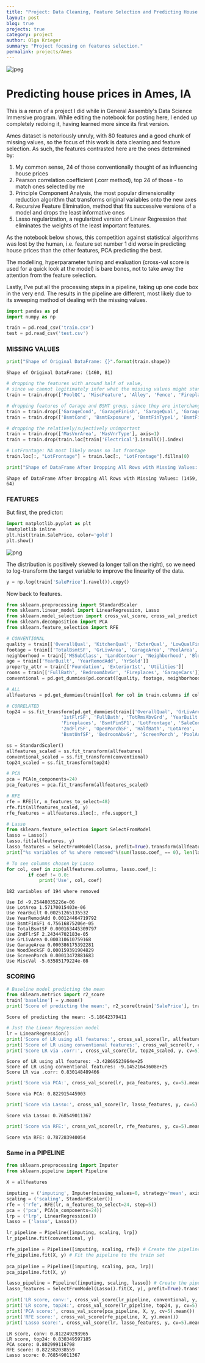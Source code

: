 ```yaml
---
title: "Project: Data Cleaning, Feature Selection and Predicting House Prices in Ames, IA"
layout: post
blog: true
projects: true
category: project
author: Olga Krieger
summary: "Project focusing on features selection."
permalink: projects/Ames
---
```




![jpeg](/assets/images/posts/Ames_files/Ames_0_0.jpeg)



      

# Predicting house prices in Ames, IA

This is a rerun of a project I did while in General Assembly's Data Science Immersive program. While editing the notebook for posting here, I ended up completely redoing it, having learned more since its first version. 

Ames dataset is notoriously unruly, with 80 features and a good chunk of missing values, so the focus of this work is data cleaning and feature selection. As such, the features contrasted here are the ones determined by:

1. My common sense, 24 of those conventionally thought of as influencing house prices
2. Pearson correlation coefficient (.corr method), top 24 of those - to match ones selected by me
3. Principle Component Analysis, the most popular dimensionality reduction algorithm that transforms original variables onto the new axes
4. Recursive Feature Elimination, method that fits successive versions of a model and drops the least informative ones
5. Lasso regularization, a regularized version of Linear Regression that eliminates the weights of the least important features.

As the notebook below shows, this competition against statistical algorithms was lost by the human, i.e. feature set number 1 did worse in predicting house prices than the other features, PCA predicting the best.  

The modelling, hyperparameter tuning and evaluation (cross-val score is used for a quick look at the model) is bare bones, not to take away the attention from the feature selection. 

Lastly, I've put all the processing steps in a pipeline, taking up one code box in the very end. The results in the pipeline are different, most likely due to its sweeping method of dealing with the missing values.


```python
import pandas as pd
import numpy as np
```


```python
train = pd.read_csv('train.csv')
test = pd.read_csv('test.csv')
```

### MISSING VALUES


```python
print("Shape of Original DataFrame: {}".format(train.shape))
```

    Shape of Original DataFrame: (1460, 81)



```python
# dropping the features with around half of value, 
# since we cannot legitimately infer what the missing values might stand for and therefore impute them
train = train.drop(['PoolQC', 'MiscFeature', 'Alley', 'Fence', 'FireplaceQu'], axis=1)

# dropping features of Garage and BSMT group, since they are interchangeable
train = train.drop(['GarageCond', 'GarageFinish', 'GarageQual', 'GarageType', 'GarageYrBlt'], axis=1)
train = train.drop(['BsmtCond', 'BsmtExposure', 'BsmtFinType1', 'BsmtFinType2', 'BsmtQual'], axis=1)

# dropping the relatively/sujectively unimportant
train = train.drop(['MasVnrArea', 'MasVnrType'], axis=1)
train = train.drop(train.loc[train['Electrical'].isnull()].index)

# LotFrontage: NA most likely means no lot frontage
train.loc[:, "LotFrontage"] = train.loc[:, "LotFrontage"].fillna(0)
```


```python
print("Shape of DataFrame After Dropping All Rows with Missing Values: {}".format(train.shape))
```

    Shape of DataFrame After Dropping All Rows with Missing Values: (1459, 64)


### FEATURES

But first, the predictor:


```python
import matplotlib.pyplot as plt
%matplotlib inline
plt.hist(train.SalePrice, color='gold')
plt.show()
```


![png](/assets/images/posts/Ames_files/Ames_9_0.png)


The distribution is positively skewed (a longer tail on the right), so we need to log-transform the target variable to improve the linearity of the data. 


```python
y = np.log(train['SalePrice'].ravel()).copy()
```

Now back to features.


```python
from sklearn.preprocessing import StandardScaler
from sklearn.linear_model import LinearRegression, Lasso
from sklearn.model_selection import cross_val_score, cross_val_predict
from sklearn.decomposition import PCA
from sklearn.feature_selection import RFE
```


```python
# CONVENTIONAL
quality = train[['OverallQual', 'KitchenQual', 'ExterQual', 'LowQualFinSF', 'HeatingQC']]
footage = train[['TotalBsmtSF', 'GrLivArea', 'GarageArea', 'PoolArea', 'LotArea']]
neighborhood = train[['MSSubClass', 'LandContour', 'Neighborhood', 'BldgType']]
age = train[['YearBuilt', 'YearRemodAdd', 'YrSold']]
property_attr = train[['Foundation', 'Exterior1st', 'Utilities']]
rooms = train[['FullBath', 'BedroomAbvGr', 'Fireplaces', 'GarageCars']]
conventional = pd.get_dummies(pd.concat([quality, footage, neighborhood, age, property_attr, rooms], axis=1))

# ALL
allfeatures = pd.get_dummies(train[[col for col in train.columns if col !='SalePrice']].copy(), drop_first=True) 

# CORRELATED
top24 = ss.fit_transform(pd.get_dummies(train[['OverallQual', 'GrLivArea', 'TotalBsmtSF', 'GarageCars', 'GarageArea', 
                    '1stFlrSF', 'FullBath', 'TotRmsAbvGrd', 'YearBuilt', 'YearRemodAdd', 
                    'Fireplaces', 'BsmtFinSF1', 'LotFrontage', 'SaleCondition', 'WoodDeckSF', 
                    '2ndFlrSF', 'OpenPorchSF', 'HalfBath', 'LotArea', 'BsmtFullBath', 
                    'BsmtUnfSF', 'BedroomAbvGr', 'ScreenPorch', 'PoolArea']]))
```


```python
ss = StandardScaler()
allfeatures_scaled = ss.fit_transform(allfeatures)
conventional_scaled = ss.fit_transform(conventional)
top24_scaled = ss.fit_transform(top24)
```


```python
# PCA
pca = PCA(n_components=24)
pca_features = pca.fit_transform(allfeatures_scaled)

# RFE
rfe = RFE(lr, n_features_to_select=48) 
rfe.fit(allfeatures_scaled, y)
rfe_features = allfeatures.iloc[:, rfe.support_]

# Lasso
from sklearn.feature_selection import SelectFromModel
lasso = Lasso()
lasso.fit(allfeatures, y)
lasso_features = SelectFromModel(lasso, prefit=True).transform(allfeatures_scaled)
print("%s variables of %s where removed"%(sum(lasso.coef_ == 0), len(lasso.coef_)),'\n')

# To see columns chosen by Lasso
for col, coef in zip(allfeatures.columns, lasso.coef_):
        if coef != 0.0:
            print('Use', col, coef)
```

    182 variables of 194 where removed 
    
    Use Id -9.25448035226e-06
    Use LotArea 1.57170015403e-06
    Use YearBuilt 0.00251265135532
    Use YearRemodAdd 0.00124464719792
    Use BsmtFinSF1 4.75616875206e-05
    Use TotalBsmtSF 0.000163445309797
    Use 2ndFlrSF 2.24344702183e-05
    Use GrLivArea 0.000310610759168
    Use GarageArea 0.000386175392281
    Use WoodDeckSF 0.000159391904829
    Use ScreenPorch 0.00013472881683
    Use MiscVal -5.63585179224e-08


### SCORING


```python
# Baseline model predicting the mean
from sklearn.metrics import r2_score
train['baseline'] = y.mean()
print('Score of predicting the mean:', r2_score(train['SalePrice'], train['baseline']))
```

    Score of predicting the mean: -5.18642379411



```python
# Just the Linear Regression model
lr = LinearRegression()
print('Score of LR using all features:', cross_val_score(lr, allfeatures_scaled, y, cv=5).mean())
print('Score of LR using conventional features:', cross_val_score(lr, conventional_scaled, y, cv=5).mean())
print('Score LR via .corr:', cross_val_score(lr, top24_scaled, y, cv=5).mean())
```

    Score of LR using all features: -3.42869523964e+25
    Score of LR using conventional features: -9.14521643608e+25
    Score LR via .corr: 0.830148489466



```python
print('Score via PCA:', cross_val_score(lr, pca_features, y, cv=5).mean())
```

    Score via PCA: 0.822915445903



```python
print('Score via Lasso:', cross_val_score(lr, lasso_features, y, cv=5).mean())
```

    Score via Lasso: 0.768549011367



```python
print('Score via RFE:', cross_val_score(lr, rfe_features, y, cv=5).mean())
```

    Score via RFE: 0.787283940054


### Same in a PIPELINE


```python
from sklearn.preprocessing import Imputer
from sklearn.pipeline import Pipeline
```


```python
X = allfeatures
```


```python
imputing = ('imputing', Imputer(missing_values=0, strategy='mean', axis=0))
scaling = ('scaling', StandardScaler())
rfe = ('rfe', RFE(lr, n_features_to_select=24, step=5))
pca = ('pca', PCA(n_components=24))
lrp = ('lrp', LinearRegression())
lasso = ('lasso', Lasso())

lr_pipeline = Pipeline([imputing, scaling, lrp])
lr_pipeline.fit(conventional, y)

rfe_pipeline = Pipeline([imputing, scaling, rfe]) # Create the pipeline: pipeline
rfe_pipeline.fit(X, y) # Fit the pipeline to the train set
         
pca_pipeline = Pipeline([imputing, scaling, pca, lrp])
pca_pipeline.fit(X, y)

lasso_pipeline = Pipeline([imputing, scaling, lasso]) # Create the pipeline: pipeline
lasso_features = SelectFromModel(Lasso().fit(X, y), prefit=True).transform(X)

print('LR score, conv:', cross_val_score(lr_pipeline, conventional, y, cv=5).mean())
print('LR score, top24:', cross_val_score(lr_pipeline, top24, y, cv=5).mean())
print('PCA score:', cross_val_score(pca_pipeline, X, y, cv=5).mean())
print('RFE score:', cross_val_score(rfe_pipeline, X, y).mean())
print('Lasso score:', cross_val_score(lr, lasso_features, y, cv=5).mean())
```

    LR score, conv: 0.812249293965
    LR score, top24: 0.830349597185
    PCA score: 0.802999116798
    RFE score: 0.822382038559
    Lasso score: 0.768549011367

